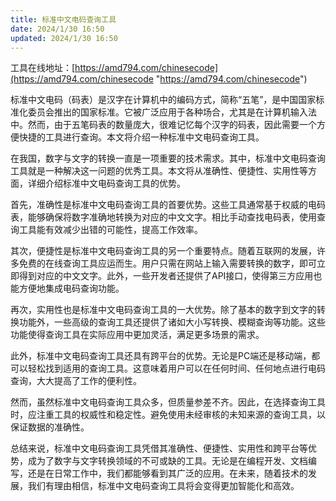 ```yaml
---
title: 标准中文电码查询工具
date: 2024/1/30 16:50
updated: 2024/1/30 16:50
---
```


工具在线地址：[https://amd794.com/chinesecode](https://amd794.com/chinesecode "https://amd794.com/chinesecode")

标准中文电码（码表）是汉字在计算机中的编码方式，简称“五笔”，是中国国家标准化委员会推出的国家标准。它被广泛应用于各种场合，尤其是在计算机输入法中。然而，由于五笔码表的数量庞大，很难记忆每个汉字的码表，因此需要一个方便快捷的工具进行查询。本文将介绍一种标准中文电码查询工具。

在我国，数字与文字的转换一直是一项重要的技术需求。其中，标准中文电码查询工具就是一种解决这一问题的优秀工具。本文将从准确性、便捷性、实用性等方面，详细介绍标准中文电码查询工具的优势。

首先，准确性是标准中文电码查询工具的首要优势。这些工具通常基于权威的电码表，能够确保将数字准确地转换为对应的中文文字。相比手动查找电码表，使用查询工具能有效减少出错的可能性，提高工作效率。

其次，便捷性是标准中文电码查询工具的另一个重要特点。随着互联网的发展，许多免费的在线查询工具应运而生。用户只需在网站上输入需要转换的数字，即可立即得到对应的中文文字。此外，一些开发者还提供了API接口，使得第三方应用也能方便地集成电码查询功能。

再次，实用性也是标准中文电码查询工具的一大优势。除了基本的数字到文字的转换功能外，一些高级的查询工具还提供了诸如大小写转换、模糊查询等功能。这些功能使得查询工具在实际应用中更加灵活，满足更多场景的需求。

此外，标准中文电码查询工具还具有跨平台的优势。无论是PC端还是移动端，都可以轻松找到适用的查询工具。这意味着用户可以在任何时间、任何地点进行电码查询，大大提高了工作的便利性。

然而，虽然标准中文电码查询工具众多，但质量参差不齐。因此，在选择查询工具时，应注重工具的权威性和稳定性。避免使用未经审核的未知来源的查询工具，以保证数据的准确性。

总结来说，标准中文电码查询工具凭借其准确性、便捷性、实用性和跨平台等优势，成为了数字与文字转换领域的不可或缺的工具。无论是在编程开发、文档编写，还是在日常工作中，我们都能够看到其广泛的应用。在未来，随着技术的发展，我们有理由相信，标准中文电码查询工具将会变得更加智能化和高效。